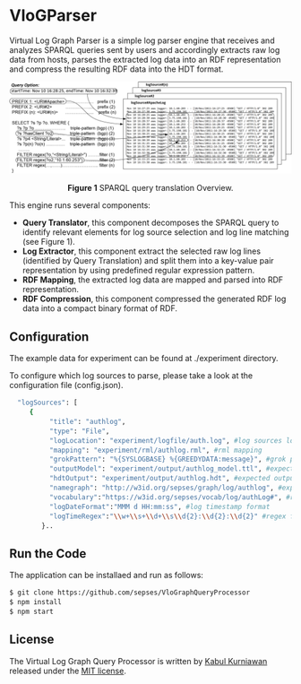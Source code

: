 # VloGParser
Virtual Log Graph Parser is a simple log parser engine that receives and analyzes SPARQL queries sent by users and accordingly extracts raw log data from hosts, parses the extracted log data into an RDF representation and compress the resulting RDF data into the HDT format.

![ ](https://raw.githubusercontent.com/sepses/VloGParser/hdt-version/docs/querytranslationexample.png)<p align="center"> **Figure 1** SPARQL query translation Overview.

This engine runs several components:
- **Query Translator**, this component decomposes the SPARQL query to identify relevant elements for log source selection and log line matching (see Figure 1).
- **Log Extractor**, this component extract the selected raw log lines (identified by Query Translation) and split them into a key-value pair representation by using predefined regular expression pattern.
- **RDF Mapping**, the extracted log data are mapped and parsed into RDF representation.
- **RDF Compression**, this component compressed the generated RDF log data into a compact binary format of RDF.

## Configuration

The example data for experiment can be found at ./experiment directory. 

To configure which log sources to parse, please take a look at the configuration file (config.json).

```bash
  "logSources": [ 
     {
	      "title": "authlog",
	      "type": "File",
	      "logLocation": "experiment/logfile/auth.log", #log sources location
	      "mapping": "experiment/rml/authlog.rml", #rml mapping
	      "grokPattern": "%{SYSLOGBASE} %{GREEDYDATA:message}", #grok pattern
		  "outputModel": "experiment/output/authlog_model.ttl", #expected output name in rdf
		  "hdtOutput": "experiment/output/authlog.hdt", #expected output name in hdt
	      "namegraph": "http://w3id.org/sepses/graph/log/authlog", #expected graph name
	      "vocabulary":"https://w3id.org/sepses/vocab/log/authLog#", #respected vocabulary
	      "logDateFormat":"MMM d HH:mm:ss", #log timestamp format
	      "logTimeRegex":"\\w+\\s+\\d+\\s\\d{2}:\\d{2}:\\d{2}" #regex for log timestamp...   
		}..
```


## Run the Code

The application can be installaed and run as follows:

```bash
$ git clone https://github.com/sepses/VloGraphQueryProcessor
$ npm install
$ npm start
```


## License

The Virtual Log Graph Query Processor is written by [Kabul Kurniawan](https://kabulkurniawan.github.io/) released under the [MIT license](http://opensource.org/licenses/MIT).

